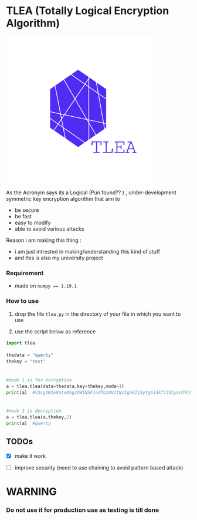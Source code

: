 # TLEA (Totally Logical Encryption Algorithm)

<img src="TLEA.png" width="400">

As the Acronym says its a Logical (Pun found?? ) , under-development symmetric key encryption algorithm that aim to 
* be secure
* be fast
* easy to modify
* able to avoid various attacks


Reason i am making this thing :
* i am just intrested in making/understanding this kind of stuff
* and this is also my university project

### Requirement

* made on ```numpy == 1.19.1```


### How to use

1. drop the file ```tlea.py``` in the directory of your file in which you want to use

2. use the script below as reference

```py
import tlea

thedata = "qwerty"
thekey = "test"


#mode 1 is for encryption
a = tlea.tlea(data=thedata,key=thekey,mode=1)
print(a)  #V3cgIW1eKnteMSgzQWlNSFJadTUzUVJtNzIgakZjXyYgSi4kfit0bycnTkh5fl9cKDRoemgldV5xdHxkKzpibFpbXiRgTFlHKXJ7SSVsJWhUX2QsLzhdNDZndEldI0g=


#mode 2 is decryption
a = tlea.tlea(a,thekey,2)
print(a)  #qwerty
```


## TODOs

- [X] make it work
- [ ] improve security (need to use chaining to avoid pattern based attack)


# WARNING

### Do not use it for production use as testing is till done